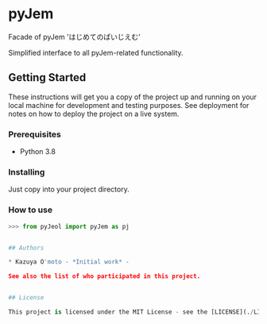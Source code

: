 # pyJem

Facade of pyJem 'はじめてのぱいじえむ'

Simplified interface to all pyJem-related functionality.


## Getting Started

These instructions will get you a copy of the project up and running on your local machine for development and testing purposes. See deployment for notes on how to deploy the project on a live system.

### Prerequisites

- Python 3.8


### Installing

Just copy into your project directory.


### How to use

```py
>>> from pyJeol import pyJem as pj


## Authors

* Kazuya O'moto - *Initial work* -

See also the list of who participated in this project.


## License

This project is licensed under the MIT License - see the [LICENSE](./LICENSE) file for details
